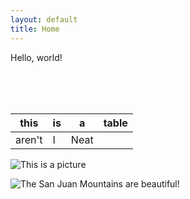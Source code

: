 ```yaml
---
layout: default
title: Home
---
```


Hello, world!

<br>
<br>
<br>

|this|is|a|table|
|---|---|---|---|
|aren't|I|Neat| |

![This is a picture](master/write-the-docs/images/create-new-file-button.png "San Juan Mountains")

![The San Juan Mountains are beautiful!](https://mdg.imgix.net/assets/images/san-juan-mountains.jpg?auto=format&fit=clip&q=40&w=1080 "San Juan Mountains")
